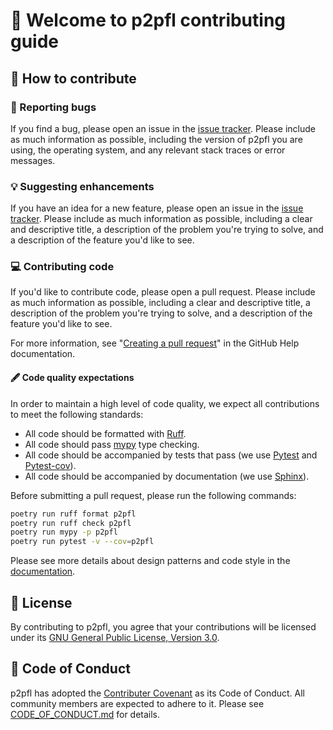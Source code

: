 # 🎉 Welcome to p2pfl contributing guide

## 🤝 How to contribute

### 🐞 Reporting bugs

If you find a bug, please open an issue in the [issue tracker](https://github.com/pguijas/p2pfl/issues/new). Please include as much information as possible, including the version of p2pfl you are using, the operating system, and any relevant stack traces or error messages.

### 💡 Suggesting enhancements

If you have an idea for a new feature, please open an issue in the [issue tracker](https://github.com/pguijas/p2pfl/issues/new). Please include as much information as possible, including a clear and descriptive title, a description of the problem you're trying to solve, and a description of the feature you'd like to see.

### 💻 Contributing code

If you'd like to contribute code, please open a pull request. Please include as much information as possible, including a clear and descriptive title, a description of the problem you're trying to solve, and a description of the feature you'd like to see.

For more information, see "[Creating a pull request](https://docs.github.com/en/github/collaborating-with-issues-and-pull-requests/creating-a-pull-request)" in the GitHub Help documentation.

#### 🖋 Code quality expectations

In order to maintain a high level of code quality, we expect all contributions to meet the following standards:

- All code should be formatted with [Ruff](https://docs.astral.sh/ruff/).
- All code should pass [mypy](https://github.com/python/mypy) type checking.
- All code should be accompanied by tests that pass (we use [Pytest](https://docs.pytest.org/) and [Pytest-cov](https://pytest-cov.readthedocs.io/en/latest/)).
- All code should be accompanied by documentation (we use [Sphinx](https://www.sphinx-doc.org/en/master/)).

Before submitting a pull request, please run the following commands:

```bash
poetry run ruff format p2pfl
poetry run ruff check p2pfl
poetry run mypy -p p2pfl
poetry run pytest -v --cov=p2pfl
```

Please see more details about design patterns and code style in the [documentation](https://pguijas.github.io/federated_learning_p2p/).

## 📜 License

By contributing to p2pfl, you agree that your contributions will be licensed under its [GNU General Public License, Version 3.0](https://www.gnu.org/licenses/gpl-3.0.en.html).

## 🤝 Code of Conduct

p2pfl has adopted the [Contributer Covenant](https://www.contributor-covenant.org/) as its Code of Conduct. All community members are expected to adhere to it. Please see [CODE_OF_CONDUCT.md](CODE_OF_CONDUCT.md) for details.
